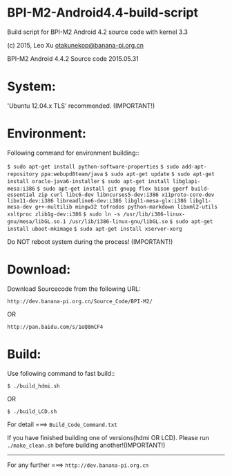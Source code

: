 # BPI-M2-Android4.4-build-script
Build script for BPI-M2 Android 4.2 source code with kernel 3.3

 (c) 2015, Leo Xu <otakunekop@banana-pi.org.cn>
 
 BPI-M2 Android 4.4.2 Source code 2015.05.31

System:
=======
 'Ubuntu 12.04.x TLS' recommended. (IMPORTANT!)


Environment:
============
Following command for environment building::

`$ sudo apt-get install python-software-properties`
`$ sudo add-apt-repository ppa:webupd8team/java`
`$ sudo apt-get update`
`$ sudo apt-get install oracle-java6-installer`
`$ sudo apt-get install libglapi-mesa:i386`
`$ sudo apt-get install git gnupg flex bison gperf build-essential zip curl libc6-dev libncurses5-dev:i386 x11proto-core-dev libx11-dev:i386 libreadline6-dev:i386 libgl1-mesa-glx:i386 libgl1-mesa-dev g++-multilib mingw32 tofrodos python-markdown libxml2-utils xsltproc zlib1g-dev:i386`
`$ sudo ln -s /usr/lib/i386-linux-gnu/mesa/libGL.so.1 /usr/lib/i386-linux-gnu/libGL.so`
`$ sudo apt-get install uboot-mkimage`
`$ sudo apt-get install xserver-xorg`

Do NOT reboot system during the process! (IMPORTANT!)

Download:
=========
Download Sourcecode from the following URL:

`http://dev.banana-pi.org.cn/Source_Code/BPI-M2/`

OR 

`http://pan.baidu.com/s/1eQ8mCF4`

Build:
======
Use following command to fast build::

`$ ./build_hdmi.sh`

OR

`$ ./build_LCD.sh`

For detail ===> `Build_Code_Command.txt`

If you have finished building one of versions(hdmi OR LCD).
Please run  ``./make_clean.sh`` before building another!(IMPORTANT!)

--------------------------------------------
For any further ===> `http://dev.banana-pi.org.cn`
